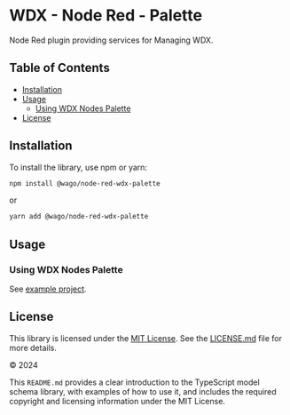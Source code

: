 # WDX - Node Red - Palette

Node Red plugin providing services for Managing WDX.

## Table of Contents

- [Installation](#installation)
- [Usage](#usage)
  - [Using WDX Nodes Palette](#using-wdx-nodes-palette)
- [License](#license)

## Installation

To install the library, use npm or yarn:

```bash
npm install @wago/node-red-wdx-palette
```

or

```bash
yarn add @wago/node-red-wdx-palette
```

## Usage

### Using WDX Nodes Palette

See [example project](https://github.com/elrest-cz/wdx-node-red-examples.git).

## License

This library is licensed under the [MIT License](https://en.wikipedia.org/wiki/MIT_License). See the [LICENSE.md](https://github.com/elrest-cz/wdx-ws-client-js/blob/master/LICENSE.md) file for more details.

© 2024 

This `README.md` provides a clear introduction to the TypeScript model schema library, with examples of how to use it, and includes the required copyright and licensing information under the MIT License.